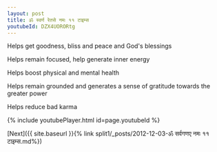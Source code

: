 ```yaml
---
layout: post
title: ॐ स्वर्ण रेतसे नमः ११ टाइम्स
youtubeId: DZX4UORORtg
---
```

 
 
Helps get goodness, bliss and peace and God's blessings
 
Helps remain focused, help generate inner energy 
 
Helps boost physical and mental health 
 
Helps remain grounded and generates a sense of gratitude towards the greater power 
 
Helps reduce bad karma
 
 
 
 


{% include youtubePlayer.html id=page.youtubeId %}
 
[Next]({{ site.baseurl }}{% link  split1/_posts/2012-12-03-ॐ सर्वगणए नमः ११ टाइम्स.md%})
 
